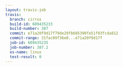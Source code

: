 ```yaml
---
layout: travis-job
travis:
  branch: cirrus
  build-id: 609435233
  build-number: 387
  commit: e71a20f9d17f79de29fb605390fe51f03fcda812
  commit-range: 31fac09f36e0...e71a20f9d17f
  job-id: 609435235
  job-number: 387.2
  os-name: linux
  test-result: 0
---
```

